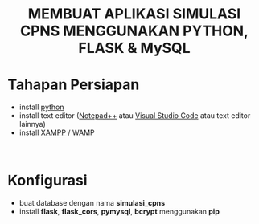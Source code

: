 <!DOCTYPE html>
<html>
<head>
</head>
<body>
<h1 style="text-align: center;">MEMBUAT APLIKASI SIMULASI CPNS MENGGUNAKAN PYTHON, FLASK &amp; MySQL</h1>
<h1>Tahapan Persiapan</h1>
<ul>
<li>install <a href="https://www.python.org/downloads/" target="_blank" rel="noopener">python</a></li>
<li>install text editor (<a href="https://notepad-plus-plus.org/downloads/v7.8.1/" target="_blank" rel="noopener">Notepad++</a> atau <a href="https://code.visualstudio.com/download" target="_blank" rel="noopener">Visual Studio Code</a> atau text editor lainnya)</li>
<li>install <a href="https://www.apachefriends.org/index.html" target="_blank" rel="noopener">XAMPP</a> / WAMP</li>
</ul>
<p>&nbsp;</p>
<h1>Konfigurasi</h1>
<ul>
<li>buat database dengan nama <strong>simulasi_cpns</strong></li>
<li>install <strong>flask</strong>, <strong>flask_cors</strong>, <strong>pymysql</strong>, <strong>bcrypt</strong> menggunakan <strong>pip</strong></li>
</ul>
</body>
</html>